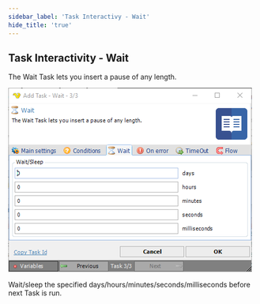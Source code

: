 ```yaml
---
sidebar_label: 'Task Interactivy - Wait'
hide_title: 'true'
---
```


## Task Interactivity - Wait

The Wait Task lets you insert a pause of any length.

![](../../../static/img/taskinteractivitywait.png)

Wait/sleep the specified days/hours/minutes/seconds/milliseconds before next Task is run.

